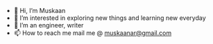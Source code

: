 - 👋 Hi, I’m Muskaan
- 👀 I’m interested in exploring new things and learning new everyday
- 🌱 I’m an engineer, writer 
- 📫 How to reach me mail me @ muskaanar@gmail.com

<!---
Mussu786/Mussu786 is a ✨ special ✨ repository because its `README.md` (this file) appears on your GitHub profile.
You can click the Preview link to take a look at your changes.
--->
